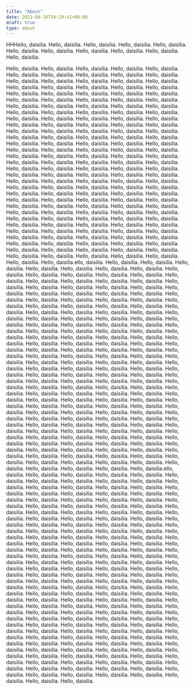 ```yaml
---
title: "About"
date: 2021-09-16T16:29:41+08:00
draft: true
type: about
---
```


HHHello, daisilia.
Hello, daisilia.
Hello, daisilia.
Hello, daisilia.
Hello, daisilia.
Hello, daisilia.
Hello, daisilia.
Hello, daisilia.
Hello, daisilia.
Hello, daisilia.
Hello, daisilia.

<!--more-->

Hello, daisilia.
Hello, daisilia.
Hello, daisilia.
Hello, daisilia.
Hello, daisilia.
Hello, daisilia.
Hello, daisilia.
Hello, daisilia.
Hello, daisilia.
Hello, daisilia.
Hello, daisilia.
Hello, daisilia.
Hello, daisilia.
Hello, daisilia.
Hello, daisilia.
Hello, daisilia.
Hello, daisilia.
Hello, daisilia.
Hello, daisilia.
Hello, daisilia.
Hello, daisilia.
Hello, daisilia.
Hello, daisilia.
Hello, daisilia.
Hello, daisilia.
Hello, daisilia.
Hello, daisilia.
Hello, daisilia.
Hello, daisilia.
Hello, daisilia.
Hello, daisilia.
Hello, daisilia.
Hello, daisilia.
Hello, daisilia.
Hello, daisilia.
Hello, daisilia.
Hello, daisilia.
Hello, daisilia.
Hello, daisilia.
Hello, daisilia.
Hello, daisilia.
Hello, daisilia.
Hello, daisilia.
Hello, daisilia.
Hello, daisilia.
Hello, daisilia.
Hello, daisilia.
Hello, daisilia.
Hello, daisilia.
Hello, daisilia.
Hello, daisilia.
Hello, daisilia.
Hello, daisilia.
Hello, daisilia.
Hello, daisilia.
Hello, daisilia.
Hello, daisilia.
Hello, daisilia.
Hello, daisilia.
Hello, daisilia.
Hello, daisilia.
Hello, daisilia.
Hello, daisilia.
Hello, daisilia.
Hello, daisilia.
Hello, daisilia.
Hello, daisilia.
Hello, daisilia.
Hello, daisilia.
Hello, daisilia.
Hello, daisilia.
Hello, daisilia.
Hello, daisilia.
Hello, daisilia.
Hello, daisilia.
Hello, daisilia.
Hello, daisilia.
Hello, daisilia.
Hello, daisilia.
Hello, daisilia.
Hello, daisilia.
Hello, daisilia.
Hello, daisilia.
Hello, daisilia.
Hello, daisilia.
Hello, daisilia.
Hello, daisilia.
Hello, daisilia.
Hello, daisilia.
Hello, daisilia.
Hello, daisilia.
Hello, daisilia.
Hello, daisilia.
Hello, daisilia.
Hello, daisilia.
Hello, daisilia.
Hello, daisilia.
Hello, daisilia.
Hello, daisilia.
Hello, daisilia.
Hello, daisilia.
Hello, daisilia.
Hello, daisilia.
Hello, daisilia.
Hello, daisilia.
Hello, daisilia.
Hello, daisilia.
Hello, daisilia.
Hello, daisilia.
Hello, daisilia.
Hello, daisilia.
Hello, daisilia.
Hello, daisilia.
Hello, daisilia.
Hello, daisilia.
Hello, daisilia.
Hello, daisilia.
Hello, daisilia.
Hello, daisilia.
Hello, daisilia.
Hello, daisilia.
Hello, daisilia.
Hello, daisilia.
Hello, daisilia.
Hello, daisilia.
Hello, daisilia.
Hello, daisilia.
Hello, daisilia.
Hello, daisilia.
Hello, daisilia.
Hello, daisilia.
Hello, daisilia.
Hello, daisilia.
Hello, daisilia.
Hello, daisilia.
Hello, daisilia.
Hello, daisilia.
Hello, daisilia.
Hello, daisilia.
Hello, daisilia.
Hello, daisilia.
Hello, daisilia.
Hello, daisilia.
Hello, daisilia.
Hello, daisilia.
Hello, daisilia.
Hello, daisilia.
Hello, daisilia.
Hello, daisilia.
Hello, daisilia.
Hello, daisilia.
Hello, daisilia.
Hello, daisilia.
Hello, daisilia.
Hello, daisilia.
Hello, daisilia.
Hello, daisilia.ello, daisilia.
Hello, daisilia.
Hello, daisilia.
Hello, daisilia.
Hello, daisilia.
Hello, daisilia.
Hello, daisilia.
Hello, daisilia.
Hello, daisilia.
Hello, daisilia.
Hello, daisilia.
Hello, daisilia.
Hello, daisilia.
Hello, daisilia.
Hello, daisilia.
Hello, daisilia.
Hello, daisilia.
Hello, daisilia.
Hello, daisilia.
Hello, daisilia.
Hello, daisilia.
Hello, daisilia.
Hello, daisilia.
Hello, daisilia.
Hello, daisilia.
Hello, daisilia.
Hello, daisilia.
Hello, daisilia.
Hello, daisilia.
Hello, daisilia.
Hello, daisilia.
Hello, daisilia.
Hello, daisilia.
Hello, daisilia.
Hello, daisilia.
Hello, daisilia.
Hello, daisilia.
Hello, daisilia.
Hello, daisilia.
Hello, daisilia.
Hello, daisilia.
Hello, daisilia.
Hello, daisilia.
Hello, daisilia.
Hello, daisilia.
Hello, daisilia.
Hello, daisilia.
Hello, daisilia.
Hello, daisilia.
Hello, daisilia.
Hello, daisilia.
Hello, daisilia.
Hello, daisilia.
Hello, daisilia.
Hello, daisilia.
Hello, daisilia.
Hello, daisilia.
Hello, daisilia.
Hello, daisilia.
Hello, daisilia.
Hello, daisilia.
Hello, daisilia.
Hello, daisilia.
Hello, daisilia.
Hello, daisilia.
Hello, daisilia.
Hello, daisilia.
Hello, daisilia.
Hello, daisilia.
Hello, daisilia.
Hello, daisilia.
Hello, daisilia.
Hello, daisilia.
Hello, daisilia.
Hello, daisilia.
Hello, daisilia.
Hello, daisilia.
Hello, daisilia.
Hello, daisilia.
Hello, daisilia.
Hello, daisilia.
Hello, daisilia.
Hello, daisilia.
Hello, daisilia.
Hello, daisilia.
Hello, daisilia.
Hello, daisilia.
Hello, daisilia.
Hello, daisilia.
Hello, daisilia.
Hello, daisilia.
Hello, daisilia.
Hello, daisilia.
Hello, daisilia.
Hello, daisilia.
Hello, daisilia.
Hello, daisilia.
Hello, daisilia.
Hello, daisilia.
Hello, daisilia.
Hello, daisilia.
Hello, daisilia.
Hello, daisilia.
Hello, daisilia.
Hello, daisilia.
Hello, daisilia.
Hello, daisilia.
Hello, daisilia.
Hello, daisilia.
Hello, daisilia.
Hello, daisilia.
Hello, daisilia.
Hello, daisilia.
Hello, daisilia.
Hello, daisilia.
Hello, daisilia.
Hello, daisilia.
Hello, daisilia.
Hello, daisilia.
Hello, daisilia.
Hello, daisilia.
Hello, daisilia.
Hello, daisilia.
Hello, daisilia.
Hello, daisilia.
Hello, daisilia.
Hello, daisilia.
Hello, daisilia.
Hello, daisilia.
Hello, daisilia.
Hello, daisilia.
Hello, daisilia.
Hello, daisilia.
Hello, daisilia.
Hello, daisilia.
Hello, daisilia.
Hello, daisilia.
Hello, daisilia.
Hello, daisilia.
Hello, daisilia.
Hello, daisilia.
Hello, daisilia.
Hello, daisilia.
Hello, daisilia.
Hello, daisilia.
Hello, daisilia.
Hello, daisilia.
Hello, daisilia.
Hello, daisilia.
Hello, daisilia.
Hello, daisilia.
Hello, daisilia.
Hello, daisilia.
Hello, daisilia.
Hello, daisilia.
Hello, daisilia.
Hello, daisilia.
Hello, daisilia.
Hello, daisilia.
Hello, daisilia.
Hello, daisilia.
Hello, daisilia.
Hello, daisilia.
Hello, daisilia.
Hello, daisilia.
Hello, daisilia.
Hello, daisilia.
Hello, daisilia.ello, daisilia.
Hello, daisilia.
Hello, daisilia.
Hello, daisilia.
Hello, daisilia.
Hello, daisilia.
Hello, daisilia.
Hello, daisilia.
Hello, daisilia.
Hello, daisilia.
Hello, daisilia.
Hello, daisilia.
Hello, daisilia.
Hello, daisilia.
Hello, daisilia.
Hello, daisilia.
Hello, daisilia.
Hello, daisilia.
Hello, daisilia.
Hello, daisilia.
Hello, daisilia.
Hello, daisilia.
Hello, daisilia.
Hello, daisilia.
Hello, daisilia.
Hello, daisilia.
Hello, daisilia.
Hello, daisilia.
Hello, daisilia.
Hello, daisilia.
Hello, daisilia.
Hello, daisilia.
Hello, daisilia.
Hello, daisilia.
Hello, daisilia.
Hello, daisilia.
Hello, daisilia.
Hello, daisilia.
Hello, daisilia.
Hello, daisilia.
Hello, daisilia.
Hello, daisilia.
Hello, daisilia.
Hello, daisilia.
Hello, daisilia.
Hello, daisilia.
Hello, daisilia.
Hello, daisilia.
Hello, daisilia.
Hello, daisilia.
Hello, daisilia.
Hello, daisilia.
Hello, daisilia.
Hello, daisilia.
Hello, daisilia.
Hello, daisilia.
Hello, daisilia.
Hello, daisilia.
Hello, daisilia.
Hello, daisilia.
Hello, daisilia.
Hello, daisilia.
Hello, daisilia.
Hello, daisilia.
Hello, daisilia.
Hello, daisilia.
Hello, daisilia.
Hello, daisilia.
Hello, daisilia.
Hello, daisilia.
Hello, daisilia.
Hello, daisilia.
Hello, daisilia.
Hello, daisilia.
Hello, daisilia.
Hello, daisilia.
Hello, daisilia.
Hello, daisilia.
Hello, daisilia.
Hello, daisilia.
Hello, daisilia.
Hello, daisilia.
Hello, daisilia.
Hello, daisilia.
Hello, daisilia.
Hello, daisilia.
Hello, daisilia.
Hello, daisilia.
Hello, daisilia.
Hello, daisilia.
Hello, daisilia.
Hello, daisilia.
Hello, daisilia.
Hello, daisilia.
Hello, daisilia.
Hello, daisilia.
Hello, daisilia.
Hello, daisilia.
Hello, daisilia.
Hello, daisilia.
Hello, daisilia.
Hello, daisilia.
Hello, daisilia.
Hello, daisilia.
Hello, daisilia.
Hello, daisilia.
Hello, daisilia.
Hello, daisilia.
Hello, daisilia.
Hello, daisilia.
Hello, daisilia.
Hello, daisilia.
Hello, daisilia.
Hello, daisilia.
Hello, daisilia.
Hello, daisilia.
Hello, daisilia.
Hello, daisilia.
Hello, daisilia.
Hello, daisilia.
Hello, daisilia.
Hello, daisilia.
Hello, daisilia.
Hello, daisilia.
Hello, daisilia.
Hello, daisilia.
Hello, daisilia.
Hello, daisilia.
Hello, daisilia.
Hello, daisilia.
Hello, daisilia.
Hello, daisilia.
Hello, daisilia.
Hello, daisilia.
Hello, daisilia.
Hello, daisilia.
Hello, daisilia.
Hello, daisilia.
Hello, daisilia.
Hello, daisilia.
Hello, daisilia.
Hello, daisilia.
Hello, daisilia.
Hello, daisilia.
Hello, daisilia.
Hello, daisilia.
Hello, daisilia.
Hello, daisilia.
Hello, daisilia.
Hello, daisilia.
Hello, daisilia.
Hello, daisilia.
Hello, daisilia.
Hello, daisilia.
Hello, daisilia.
Hello, daisilia.
Hello, daisilia.
Hello, daisilia.
Hello, daisilia.
Hello, daisilia.
Hello, daisilia.
Hello, daisilia.
Hello, daisilia.
Hello, daisilia.
Hello, daisilia.
Hello, daisilia.
Hello, daisilia.
Hello, daisilia.
